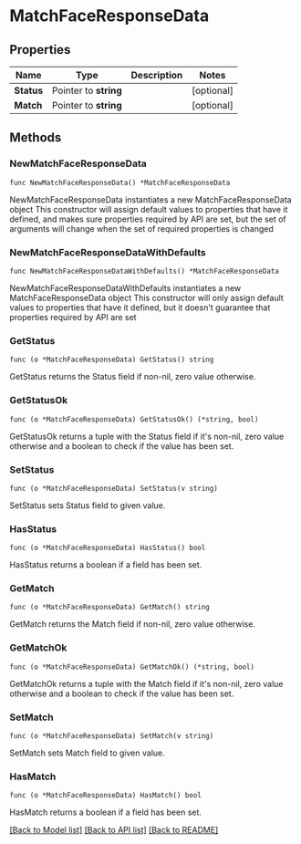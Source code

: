 # MatchFaceResponseData

## Properties

Name | Type | Description | Notes
------------ | ------------- | ------------- | -------------
**Status** | Pointer to **string** |  | [optional] 
**Match** | Pointer to **string** |  | [optional] 

## Methods

### NewMatchFaceResponseData

`func NewMatchFaceResponseData() *MatchFaceResponseData`

NewMatchFaceResponseData instantiates a new MatchFaceResponseData object
This constructor will assign default values to properties that have it defined,
and makes sure properties required by API are set, but the set of arguments
will change when the set of required properties is changed

### NewMatchFaceResponseDataWithDefaults

`func NewMatchFaceResponseDataWithDefaults() *MatchFaceResponseData`

NewMatchFaceResponseDataWithDefaults instantiates a new MatchFaceResponseData object
This constructor will only assign default values to properties that have it defined,
but it doesn't guarantee that properties required by API are set

### GetStatus

`func (o *MatchFaceResponseData) GetStatus() string`

GetStatus returns the Status field if non-nil, zero value otherwise.

### GetStatusOk

`func (o *MatchFaceResponseData) GetStatusOk() (*string, bool)`

GetStatusOk returns a tuple with the Status field if it's non-nil, zero value otherwise
and a boolean to check if the value has been set.

### SetStatus

`func (o *MatchFaceResponseData) SetStatus(v string)`

SetStatus sets Status field to given value.

### HasStatus

`func (o *MatchFaceResponseData) HasStatus() bool`

HasStatus returns a boolean if a field has been set.

### GetMatch

`func (o *MatchFaceResponseData) GetMatch() string`

GetMatch returns the Match field if non-nil, zero value otherwise.

### GetMatchOk

`func (o *MatchFaceResponseData) GetMatchOk() (*string, bool)`

GetMatchOk returns a tuple with the Match field if it's non-nil, zero value otherwise
and a boolean to check if the value has been set.

### SetMatch

`func (o *MatchFaceResponseData) SetMatch(v string)`

SetMatch sets Match field to given value.

### HasMatch

`func (o *MatchFaceResponseData) HasMatch() bool`

HasMatch returns a boolean if a field has been set.


[[Back to Model list]](../README.md#documentation-for-models) [[Back to API list]](../README.md#documentation-for-api-endpoints) [[Back to README]](../README.md)


